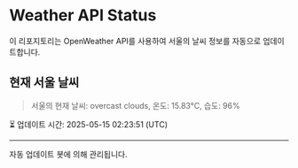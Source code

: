 
# Weather API Status

이 리포지토리는 OpenWeather API를 사용하여 서울의 날씨 정보를 자동으로 업데이트합니다.

## 현재 서울 날씨
> 서울의 현재 날씨: overcast clouds, 온도: 15.83°C, 습도: 96%

⏳ 업데이트 시간: 2025-05-15 02:23:51 (UTC)

---
자동 업데이트 봇에 의해 관리됩니다.
